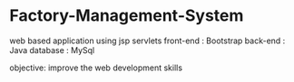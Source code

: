 # Factory-Management-System
web based application using jsp servlets
front-end : Bootstrap
back-end : Java
database : MySql

objective: improve the web development skills
